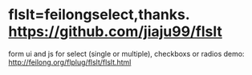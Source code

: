 # flslt=feilongselect,thanks. https://github.com/jiaju99/flslt
form ui and js for select (single or multiple), checkboxs or radios
demo: http://feilong.org/flplug/flslt/flslt.html
